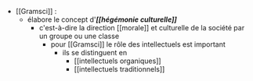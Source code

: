- [[Gramsci]] :
	- élabore le concept d'***[[hégémonie culturelle]]***
      - c'est-à-dire la direction [[morale]] et culturelle de la société par un groupe ou une classe
        - pour [[Gramsci]] le rôle des intellectuels est important
          - ils se distinguent en
            - [[intellectuels organiques]]
            - [[intellectuels traditionnels]]
